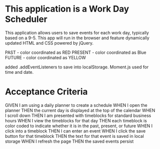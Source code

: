 # This application is a Work Day Scheduler
This application allows users to save events for each work day, typically based on a 9-5. This app will run in the browser and feature dynamically updated HTML and CSS powered by jQuery.


PAST - color coordinated as RED
PRESENT - color coordinated as Blue
FUTURE - color coordinated as YELLOW


<date picker> added 
.addEventListeners to save into localStorage.
Moment.js used for time and date.


# Acceptance Criteria 
GIVEN I am using a daily planner to create a schedule
WHEN I open the planner
THEN the current day is displayed at the top of the calendar
WHEN I scroll down
THEN I am presented with timeblocks for standard business hours
WHEN I view the timeblocks for that day
THEN each timeblock is color coded to indicate whether it is in the past, present, or future
WHEN I click into a timeblock
THEN I can enter an event
WHEN I click the save button for that timeblock
THEN the text for that event is saved in local storage
WHEN I refresh the page
THEN the saved events persist